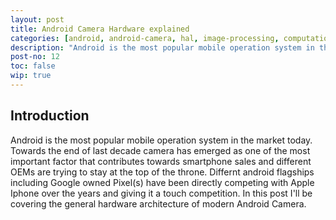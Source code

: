 ```yaml
---
layout: post
title: Android Camera Hardware explained
categories: [android, android-camera, hal, image-processing, computational-photograhpy, hardware, isp, dsp, qualcomm, amd]
description: "Android is the most popular mobile operation system in the market today. Towards the end of last decade camera has emerged as one of the most important factor that contributes towards smartphone sales and different OEMs are trying to stay at the top of the throne. Differnt android flagships including Google owned Pixel(s) have been directly competing with Apple Iphone over the years and giving it a touch competition. In this post I'll be covering the general hardware architecture of modern Android Camera."
post-no: 12
toc: false
wip: true
---
```


## Introduction
Android is the most popular mobile operation system in the market today. Towards the end of last decade camera has emerged as one of the most important factor that contributes towards smartphone sales and different OEMs are trying to stay at the top of the throne. Differnt android flagships including Google owned Pixel(s) have been directly competing with Apple Iphone over the years and giving it a touch competition. In this post I'll be covering the general hardware architecture of modern Android Camera.